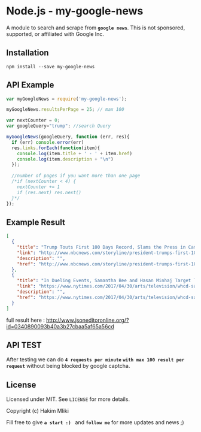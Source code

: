 Node.js - my-google-news
=====================


A module to search and scrape from **`google news`**. This is not sponsored, supported, or affiliated with Google Inc.

Installation
------------

    npm install --save my-google-news
    
API Example
-------

```js
var myGoogleNews = require('my-google-news');

myGoogleNews.resultsPerPage = 25; // max 100

var nextCounter = 0;
var googleQuery="trump"; //search Query

myGoogleNews(googleQuery, function (err, res){
  if (err) console.error(err)
  res.links.forEach(function(item){
    console.log(item.title + ' - ' + item.href)
    console.log(item.description + "\n")
  });
 
  //number of pages if you want more than one page
  /*if (nextCounter < 4) {
    nextCounter += 1
    if (res.next) res.next()
  }*/
});
```

Example Result
-------
```json
[
  {
    "title": "Trump Touts First 100 Days Record, Slams the Press in Campaign ...",
    "link": "http://www.nbcnews.com/storyline/president-trumps-first-100-days/trump-touts-first-100-days-record-slams-press-campaign-style-n752916",
    "description": "",
    "href": "http://www.nbcnews.com/storyline/president-trumps-first-100-days/trump-touts-first-100-days-record-slams-press-campaign-style-n752916"
  },
  {
    "title": "In Dueling Events, Samantha Bee and Hasan Minhaj Target Trump ...",
    "link": "https://www.nytimes.com/2017/04/30/arts/television/whcd-samantha-bee-hasan-minhaj-trump-fox-news-and-cnn.html",
    "description": "",
    "href": "https://www.nytimes.com/2017/04/30/arts/television/whcd-samantha-bee-hasan-minhaj-trump-fox-news-and-cnn.html"
  }
]
```
full result here : http://www.jsoneditoronline.org/?id=0340890093b40a3b27cbaa5af65a56cd

API TEST
-------
After testing we can do **` 4 requests per minute `** **`with max 100 result per request`** without being blocked by google captcha.

License
-------

Licensed under MIT. See `LICENSE` for more details.

Copyright (c) Hakim Mliki

Fill free to give **`a start :) `** and **`follow me`** for more updates and news ;)
